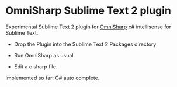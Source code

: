 OmniSharp Sublime Text 2 plugin
========================
Experimental Sublime Text 2 plugin for [OmniSharp](https://github.com/nosami/Omnisharp) c# intellisense for Sublime Text.

 * Drop the Plugin into the Sublime Text 2 Packages directory

 * Run OmniSharp as usual.

 * Edit a c sharp file.

Implemented so far: C# auto complete.